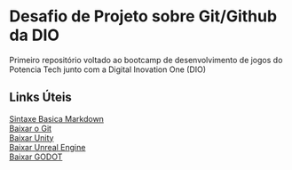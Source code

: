# Desafio de Projeto sobre Git/Github da DIO

Primeiro repositório voltado ao bootcamp de desenvolvimento de jogos do Potencia Tech junto com a Digital Inovation One (DIO)

## Links Úteis
[Sintaxe Basica Markdown](https://www.markdownguide.org/)<br>
[Baixar o Git](https://git-scm.com/)<br>
[Baixar Unity](https://unity.com/pt)<br>
[Baixar Unreal Engine](https://www.unrealengine.com/en-US)<br>
[Baixar GODOT](https://godotengine.org/)
